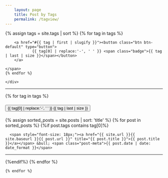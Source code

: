 ```yaml
---
    layout: page
    title: Post by Tags
    permalink: /tagview/
---
```

<div>
    {% assign tags = site.tags | sort %}
    {% for tag in tags %}
     <span class="site-tag">

        <a href="#{{ tag | first | slugify }}"><button class="btn btn-default" type="button">
                {{ tag[0] | replace:'-', ' ' }} <span class="badge">{{ tag | last | size }}</span></button>
        </a>

    </span>
    {% endfor %}

    </div>
<hr>
<div id="index">
 

 {% for tag in tags %}
<h4>
    <a name="{{ tag[0] }}"><button class="btn btn-default" type="button">{{ tag[0] | replace:'-', ' ' }} <span class="badge"> {{ tag | last | size }}</span></button>
        </a>
</h4>
    {% assign sorted_posts = site.posts | sort: 'title' %}
    {% for post in sorted_posts %}
    {%if post.tags contains tag[0]%}

      <span style="font-size: 18px;"><a href="{{ site.url }}{{ site.baseurl }}{{ post.url }}" title="{{ post.title }}">{{ post.title }}</a></span> &bull; <span class="post-meta">{{ post.date | date: date_format }}</span>
     
 
       
 <hr>
    {%endif%}
    {% endfor %}

    {% endfor %}
</div>
